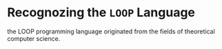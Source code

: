 # Recognozing the `LOOP` Language

the LOOP programming language originated from the fields of theoretical computer science.
